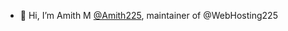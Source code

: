 - 👋 Hi, I’m Amith M [@Amith225](https://github.com/Amith225), maintainer of @WebHosting225

<!---
WebHosting225/WebHosting225 is a ✨ special ✨ repository because its `README.md` (this file) appears on your GitHub profile.
You can click the Preview link to take a look at your changes.
--->
